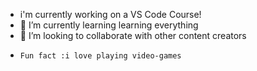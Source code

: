 
-    i'm currently working on a VS Code Course!
- 🌱 I’m currently learning learning everything
- 💞️ I’m looking to collaborate with other content creators
-     Fun fact :i love playing video-games

<!---
Scottezx/Scottezx is a ✨ special ✨ repository because its `README.md` (this file) appears on your GitHub profile.
You can click the Preview link to take a look at your changes.
--->
